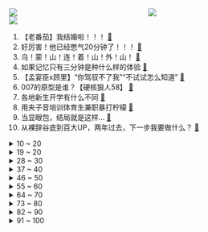<div >
	<a style="float:left;width:55%;" href = "https://github.com/anuraghazra/github-readme-stats">
	 <img src = "https://github-readme-stats.vercel.app/api?username=iuuuuuaena&theme=buefy&show_icons=true"/>
	</a>
	<a  style="float:right;width:45%" href = "https://github.com/anuraghazra/github-readme-stats">
	 <img  src="https://github-readme-stats.vercel.app/api/top-langs/?username=anuraghazra&layout=compact"/>
	</a>
	</div>

[![](https://img.shields.io/badge/jxd-@jxdgogogo.xyz-yellowgreen.svg)](https://www.jxdgogogo.xyz)<br>
1. 【老番茄】我结婚啦！！！ [:link:](//www.bilibili.com/video/BV16F411S7dW) <br>
2. 好厉害！他已经憋气20分钟了！！！ [:link:](//www.bilibili.com/video/BV1gH4y1X7qM) <br>
3. 乌！蒙！山！连！着！山！外！山！ [:link:](//www.bilibili.com/video/BV1GN4y1Q7M6) <br>
4. 如果记忆只有三分钟是种什么样的体验 [:link:](//www.bilibili.com/video/BV1R14y1k7Wi) <br>
5. 【孟宴臣x顾里】“你驾驭不了我”“不试试怎么知道” [:link:](//www.bilibili.com/video/BV1X94y1s7J8) <br>
6. 007的原型是谁？【硬核狠人58】 [:link:](//www.bilibili.com/video/BV148411B7NK) <br>
7. 各地新生开学有什么不同 [:link:](//www.bilibili.com/video/BV1M34y1M7JM) <br>
8. 用夹子音培训体育生兼职暴打柠檬 [:link:](//www.bilibili.com/video/BV1V14y1C7zL) <br>
9. 当显眼包，结局就是这样… [:link:](//www.bilibili.com/video/BV1qH4y1X7U5) <br>
10. 从裸辞谷底到百大UP，两年过去，下一步我要做什么？ [:link:](//www.bilibili.com/video/BV1L94y1x7z5) <br>
<details>
<summary>10 ~ 20</summary>

11. 【生命奇观】墨脱森林——世界第一大峡谷里的绝美生灵 [:link:](//www.bilibili.com/video/BV1ej41117VW) <br>
12. 真的有龙？在科莫多岛，我们看到了巨蜥的真实一面 [:link:](//www.bilibili.com/video/BV1su4y1k7Ju) <br>
13. 投资是怎样赚钱的？ [:link:](//www.bilibili.com/video/BV1e8411B7w7) <br>
14. 《寒门贵子》如果你是那个古代书生！ [:link:](//www.bilibili.com/video/BV1ih4y1P769) <br>
15. “换个角度看晚霞，仿佛来到了另一个世界！” [:link:](//www.bilibili.com/video/BV1pF411r7oD) <br>
16. 请用家乡写几段话！看谁写的最美！ [:link:](//www.bilibili.com/video/BV17w411U7D8) <br>
17. 当女朋友要求12点前必须回家，00:30分才到家门口的你在想怎么办 [:link:](//www.bilibili.com/video/BV1ej41117BB) <br>
18. 高位截瘫的亿万富豪，竟雇了一位刚出狱的黑人混混做护工，高分经典《触不可及》 [:link:](//www.bilibili.com/video/BV1pN411i7L7) <br>
19. 面试官：“你和清北毕业生比，优势在哪里” [:link:](//www.bilibili.com/video/BV1EF411r7ER) <br>
</details>
<details>
<summary>19 ~ 20</summary>

20. 家人们今天终于凑齐了～ [:link:](//www.bilibili.com/video/BV1wN4y1Q786) <br>
21. 《逃出大英博物馆》第三集 [:link:](//www.bilibili.com/video/BV1Cp4y177tM) <br>
22. 当你漫展出了成男后回到女寝……真是离大谱了 [:link:](//www.bilibili.com/video/BV1M34y1M7Xr) <br>
23. 被流放到冰岛留学了 完全抽象离谱的上半年 [:link:](//www.bilibili.com/video/BV1L8411B7Dq) <br>
24. 金色大厅交响乐演奏【悬溺】（迫真） [:link:](//www.bilibili.com/video/BV1KH4y1X74V) <br>
25. 花亿点点时间，复刻宫崎骏的二次元早餐！ [:link:](//www.bilibili.com/video/BV1qP411a7zG) <br>
26. 只想要一个道歉而已嘛… [:link:](//www.bilibili.com/video/BV14h4y1P7xh) <br>
27. 救活了公园死水池，历时2个月动用了几十种生物 [:link:](//www.bilibili.com/video/BV1S94y1x7hQ) <br>
28. 《崩坏3》全新S级角色「月下誓约·予爱以心」预告 [:link:](//www.bilibili.com/video/BV1T8411B7P4) <br>
</details>
<details>
<summary>28 ~ 30</summary>

29. 探秘全球十大自助餐！美国赌城最奢华自助餐，能吃回本？ [:link:](//www.bilibili.com/video/BV1P8411B7vS) <br>
30. 这是我这辈子最成功的一道菜！ [:link:](//www.bilibili.com/video/BV1Ph4y1P7rs) <br>
31. 我是个小丑 [:link:](//www.bilibili.com/video/BV1bw411U7U8) <br>
32. 德国留学饮食，中国白人饭也是饭啊 [:link:](//www.bilibili.com/video/BV1tu411P7AP) <br>
33. 《装机速成指南》 [:link:](//www.bilibili.com/video/BV1kj41117Mx) <br>
34. 中国的房地产怎么了？ | 碧桂园 | 恒大 | 中植 | 中融 | 信托 | 城投债 [:link:](//www.bilibili.com/video/BV1aj411C7vc) <br>
35. 鉴定咬伤粉丝的毒蛇(1)亲戚被泰国圆斑蝰咬伤！医院没有抗毒血清？ [:link:](//www.bilibili.com/video/BV1Zh4y1e7ox) <br>
36. 兄弟们，老板娘来了 [:link:](//www.bilibili.com/video/BV1zj41117B3) <br>
37. 中国书法初学者·转折处中侧锋常见病笔 [:link:](//www.bilibili.com/video/BV1cu4y1k7Rh) <br>
</details>
<details>
<summary>37 ~ 40</summary>

38. 周饼伦，不出摊了 [:link:](//www.bilibili.com/video/BV1Qh4y1e788) <br>
39. 随机植物翻车合集（1）最能睡的一集 [:link:](//www.bilibili.com/video/BV1Y8411B7zQ) <br>
40. 冷门神作《海尔瓦德循环洞》01丨全 员 抽 象 [:link:](//www.bilibili.com/video/BV1gw411U7SV) <br>
41. 坤 之 呼 吸…一刀流！ [:link:](//www.bilibili.com/video/BV1xz4y1j7TG) <br>
42. 转场合集 [:link:](//www.bilibili.com/video/BV1KN4y1Q7ZD) <br>
43. 《 宇 宙 碎 片 の 繁 衍 》 [:link:](//www.bilibili.com/video/BV1eG411R7Ni) <br>
44. 2023上半《年度集锦》总有一波操作能惊艳到你 [:link:](//www.bilibili.com/video/BV1BN4y197u5) <br>
45. 幕后 | 对话《逃出大英博物馆》主创团队 [:link:](//www.bilibili.com/video/BV1Am4y1K7GG) <br>
46. 新番时光机！十年前的观众都在看什么神片？「2013年7月篇」泛式 [:link:](//www.bilibili.com/video/BV1Dw411U7W4) <br>
</details>
<details>
<summary>46 ~ 50</summary>

47. 假如所有人都说真话！ [:link:](//www.bilibili.com/video/BV1HN411i7jE) <br>
48. 中国常住人口最少的海岛，仅有14人居住！他们是怎么生活的？ [:link:](//www.bilibili.com/video/BV17w411U7RN) <br>
49. “没事 这一切..我早就习惯了！” [:link:](//www.bilibili.com/video/BV1nH4y1X7Ps) <br>
50. 如何用一幅画让她十秒钟心动 [:link:](//www.bilibili.com/video/BV1tH4y1Q7Km) <br>
51. 又活了一天？“白露”请你吃点好的吧 [:link:](//www.bilibili.com/video/BV1NN4y1Q7P1) <br>
52. 走出这个视频时，你也可以【懂一点电脑】 [:link:](//www.bilibili.com/video/BV1vp4y1L7Yb) <br>
53. 探秘韩国吃播里的炸鸡，真有那么香吗？？？ [:link:](//www.bilibili.com/video/BV13P411a7aR) <br>
54. 明知不可为而为之，再苦再累也要坚持，是我对信仰最大的诚意#要做一个猛男 #健身氮泵 #蜕变过程 #涂艺的vlog #胸肌训练 [:link:](//www.bilibili.com/video/BV1Qp4y1776L) <br>
55. 一道菜研究了一个月！到底谁会吃这么离谱的菜啊？？ [:link:](//www.bilibili.com/video/BV11h4y1e7pF) <br>
</details>
<details>
<summary>55 ~ 60</summary>

56. “狗儿要听狗儿歌 ，大黄下雨要回家， 下雪啦，下雪啦，雪地里来了个狗画家，它在雪地画梅花，记住啊，记住啊，直走就是我们家 !” [:link:](//www.bilibili.com/video/BV1PF411r782) <br>
57. 【真人火影】小樱千代vs百机蝎plus！超燃战斗还原！ [:link:](//www.bilibili.com/video/BV1JN411i71L) <br>
58. “以前的花絮才是真花絮，现在的花絮都开始演了...” [:link:](//www.bilibili.com/video/BV1D14y1k7az) <br>
59. 当我被空姐认出。全机组人员欢送我下飞机。。 [:link:](//www.bilibili.com/video/BV1Mu4y1k75u) <br>
60. 一个视频带你体验不同的人生 [:link:](//www.bilibili.com/video/BV1GN4y197n7) <br>
61. 英雄吃掉了自己的队友？这款23年暗讽人性的游戏讲了啥？ [:link:](//www.bilibili.com/video/BV1Kw411U7oT) <br>
62. 一格物品栏+生物和物品会爆炸通关MC！ [:link:](//www.bilibili.com/video/BV1ij411C7kJ) <br>
63. 从华为Mate 60 麒麟9000s 万字透析国产DUV光刻机及7nm制程 4K [:link:](//www.bilibili.com/video/BV1L8411B7QL) <br>
64. 万物皆有灵性，小动物也有感情 只是它们不会说话！ [:link:](//www.bilibili.com/video/BV1r34y1T75f) <br>
</details>
<details>
<summary>64 ~ 70</summary>

65. 耳机里没歌你跳个锤子？？？ [:link:](//www.bilibili.com/video/BV1kh4y1P7HJ) <br>
66. 虽然我们做的是举手之劳，但在沝子心里，她的爸爸真的好厉害！ [:link:](//www.bilibili.com/video/BV1W8411B7mi) <br>
67. 我叫邪剑仙，要不是我名字取得不好，我就是正派人物 [:link:](//www.bilibili.com/video/BV1du411P73e) <br>
68. 世界上不存在，不需要被送达的信件 [:link:](//www.bilibili.com/video/BV1wz4y1j7dJ) <br>
69. 《绿 色 确 实 显 白》 [:link:](//www.bilibili.com/video/BV1w14y1C7pc) <br>
70. 一些心里话 [:link:](//www.bilibili.com/video/BV1x8411i7Y7) <br>
71. 咱们自家的设备越来越先进了！ [:link:](//www.bilibili.com/video/BV1EP411a7xL) <br>
72. 一场大型骗局 [:link:](//www.bilibili.com/video/BV1q8411B7vA) <br>
73. 靠女主角撑起的高收视神话剧《天天有喜》！当年真的太迷穆婷婷的小狐狸啦~ [:link:](//www.bilibili.com/video/BV1iP411a7ch) <br>
</details>
<details>
<summary>73 ~ 80</summary>

74. 【原神科研所】横跨两个大版本的绝妙伏笔！菲米尼草体系的终极奥义 [:link:](//www.bilibili.com/video/BV1s14y1C7q5) <br>
75. “魔术师的三个阶段” [:link:](//www.bilibili.com/video/BV13w411D7FF) <br>
76. 一个人太尴尬，两个人就变得很欢乐～ [:link:](//www.bilibili.com/video/BV1EF411r7FE) <br>
77. 什么？我获得虎扑女神大赛冠军了？ [:link:](//www.bilibili.com/video/BV1e8411B7km) <br>
78. 《泡姆泡姆》预告PV——带上彩虹的颜色，完成冒险的约定！ [:link:](//www.bilibili.com/video/BV1Gp4y1L7gG) <br>
79. 长辈天菜 [:link:](//www.bilibili.com/video/BV1oh4y1e7is) <br>
80. 杀死我焦虑的一段话： [:link:](//www.bilibili.com/video/BV1Qz4y1K7ua) <br>
81. “少年，你手上的大概是整个世界吧！” [:link:](//www.bilibili.com/video/BV1f94y1s74c) <br>
82. 假如求婚誓词也需要审核 [:link:](//www.bilibili.com/video/BV1g14y1C7Ns) <br>
</details>
<details>
<summary>82 ~ 90</summary>

83. 这一套军体拳，直接让教官破防 [:link:](//www.bilibili.com/video/BV1yu411P7UG) <br>
84. 今天放纵日，布吨登场！ [:link:](//www.bilibili.com/video/BV1TN411i77S) <br>
85. 好剧分享 [:link:](//www.bilibili.com/video/BV1xH4y1X7oh) <br>
86. 【Zc】线下探访鹰角公司！试玩《泡姆泡姆》  |魔法Zc目录 [:link:](//www.bilibili.com/video/BV17P41187Du) <br>
87. 150秒学会10种旅拍【大师转场】 [:link:](//www.bilibili.com/video/BV188411B7Ek) <br>
88. 当李宇春请我吃四川火锅，而我选了鸳鸯锅时… [:link:](//www.bilibili.com/video/BV1Z94y1s71w) <br>
89. 被同事嘲讽学历，直接三句怼到他无话可说。 [:link:](//www.bilibili.com/video/BV1J8411B7XB) <br>
90. 历史系现状 [:link:](//www.bilibili.com/video/BV12k4y1A7h4) <br>
91. 肚包肉挑战，7分钟12个免单！第一名奖金888元，能成功吗？ [:link:](//www.bilibili.com/video/BV1K14y1C73x) <br>
</details>
<details>
<summary>91 ~ 100</summary>

92. 不同价格的牙膏到底有什么区别？| 刷了20多年的牙，原来刷错了！ [:link:](//www.bilibili.com/video/BV1h8411i7Hi) <br>
93. 00后成功当上食堂阿姨！上岗第一天我破防了…… [:link:](//www.bilibili.com/video/BV1N14y1C7TS) <br>
94. 好好好，这么拍场照是吧 [:link:](//www.bilibili.com/video/BV1vj41117Pv) <br>
95. 平民希望！寰宇蝗灾5大神级T0打法！萌新必看版本答案【崩坏星穹铁道】虚无繁育丰饶巡猎存护记忆毁灭饮月君刃克拉拉青雀卡芙卡卢卡白露艾娜塔莎火主罗刹杰帕德 [:link:](//www.bilibili.com/video/BV1Hk4y1A79m) <br>
96. 摄影师非要拍到浏览器收藏夹！这下上新闻了【阅片无数3rd 08】 [:link:](//www.bilibili.com/video/BV1t8411B7fg) <br>
97. 冯冯解说游戏kenshi包里装包可无限大 [:link:](//www.bilibili.com/video/BV1tw411U7vp) <br>
98. 这才叫真正的速度与激情，由真实事件改编，68岁老人创下的世界纪录至今无人打破 [:link:](//www.bilibili.com/video/BV1vp4y1L7mf) <br>
99. 我竟然和李彩演本尊同框Challenge啦！！！简直开心到飞起！！ [:link:](//www.bilibili.com/video/BV13h4y1P7mi) <br>
100. 【命案】赤焰灌睛，杀身之祸，癫狂到极致才敢与天斗！ [:link:](//www.bilibili.com/video/BV1Hj41117eY) <br>
</details>
